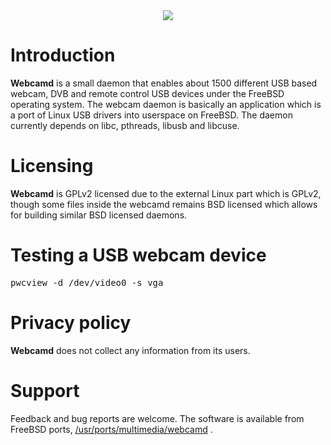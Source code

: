 <CENTER><IMG SRC="https://raw.githubusercontent.com/hselasky/hpsjam/main/www/webcamd_logo.png"></IMG></CENTER>

# Introduction

<B>Webcamd</B> is a small daemon that enables about 1500 different USB
based webcam, DVB and remote control USB devices under the FreeBSD
operating system. The webcam daemon is basically an application which
is a port of Linux USB drivers into userspace on FreeBSD. The daemon
currently depends on libc, pthreads, libusb and libcuse.

# Licensing

<B>Webcamd</B> is GPLv2 licensed due to the external Linux part which
is GPLv2, though some files inside the webcamd remains BSD licensed
which allows for building similar BSD licensed daemons.

# Testing a USB webcam device

<PRE>
pwcview -d /dev/video0 -s vga
</PRE>

# Privacy policy

<B>Webcamd</B> does not collect any information from its users.

# Support

Feedback and bug reports are welcome. The software is available from FreeBSD ports, <A HREF="https://www.freshports.org/multimedia/webcamd">/usr/ports/multimedia/webcamd</A> .
